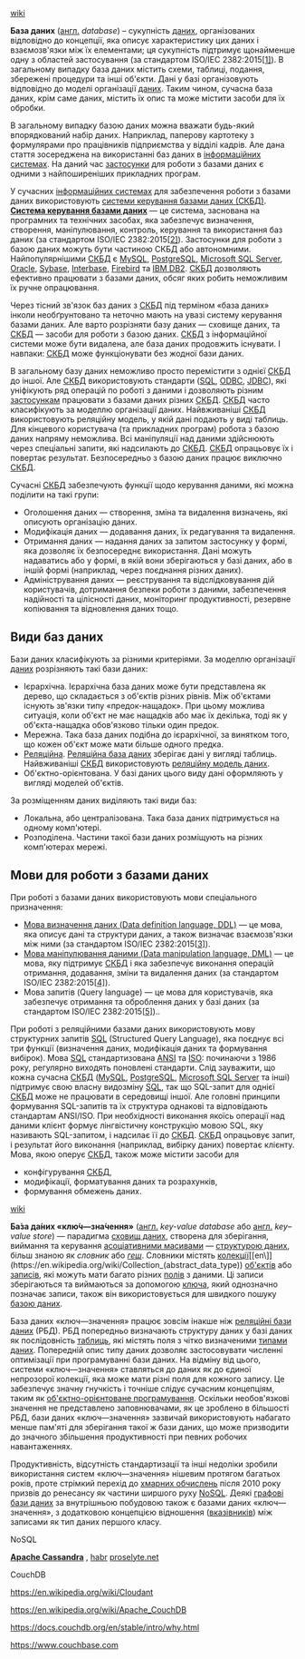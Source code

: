 

[wiki](https://uk.wikipedia.org/wiki/%D0%91%D0%B0%D0%B7%D0%B0_%D0%B4%D0%B0%D0%BD%D0%B8%D1%85)

**База даних** ([англ.](https://uk.wikipedia.org/wiki/Англійська_мова) *database*) – сукупність [даних](https://uk.wikipedia.org/wiki/Дані_(обчислювальна_техніка)), організованих відповідно до концепції, яка описує характеристику цих  даних і взаємозв'язки між їх елементами; ця сукупність підтримує  щонайменше одну з областей застосування (за стандартом ISO/IEC 2382:2015[[1\]](https://uk.wikipedia.org/wiki/База_даних#cite_note-1)). В загальному випадку база даних містить схеми, таблиці, подання,  збережені процедури та інші об'єкти. Дані у базі організовують  відповідно до моделі організації [даних](https://uk.wikipedia.org/wiki/Дані). Таким чином, сучасна база даних, крім саме даних, містить їх опис та може містити засоби для їх обробки.

В загальному випадку базою даних можна вважати будь-який  впорядкований набір даних. Наприклад, паперову картотеку з формулярами  про працівників підприємства у відділі кадрів. Але дана стаття  зосереджена на використанні баз даних в [інформаційних системах](https://uk.wikipedia.org/wiki/Інформаційна_система). На даний час [застосунки](https://uk.wikipedia.org/wiki/Застосунок) для роботи з базами даних є одними з найпоширеніших прикладних програм.

У сучасних [інформаційних системах](https://uk.wikipedia.org/wiki/Інформаційна_система) для забезпечення роботи з базами даних використовують [системи керування базами даних (СКБД)](https://uk.wikipedia.org/wiki/Система_керування_базами_даних). **[Система керування базами даних](https://uk.wikipedia.org/wiki/Система_керування_базами_даних)** — це система, заснована на програмних та технічних засобах, яка  забезпечує визначення, створення, маніпулювання, контроль, керування та  використання баз даних (за стандартом ISO/IEC 2382:2015[[2\]](https://uk.wikipedia.org/wiki/База_даних#cite_note-2)). Застосунки для роботи з базою даних можуть бути частиною СКБД або автономними. Найпопулярнішими [СКБД](https://uk.wikipedia.org/wiki/Система_керування_базами_даних) є [MySQL](https://uk.wikipedia.org/wiki/MySQL), [PostgreSQL](https://uk.wikipedia.org/wiki/PostgreSQL), [Microsoft SQL Server](https://uk.wikipedia.org/wiki/Microsoft_SQL_Server), [Oracle](https://uk.wikipedia.org/wiki/Oracle), [Sybase](https://uk.wikipedia.org/wiki/Sybase), [Interbase](https://uk.wikipedia.org/wiki/Interbase), [Firebird](https://uk.wikipedia.org/wiki/Firebird) та [IBM DB2](https://uk.wikipedia.org/wiki/IBM_DB2). [СКБД](https://uk.wikipedia.org/wiki/Система_керування_базами_даних) дозволяють ефективно працювати з базами даних, обсяг яких робить неможливим їх ручне опрацювання.

Через тісний зв'язок баз даних з [СКБД](https://uk.wikipedia.org/wiki/Система_керування_базами_даних) під терміном «база даних» інколи необґрунтовано та неточно мають на  увазі систему керування базами даних. Але варто розрізняти базу даних —  сховище даних, та [СКБД](https://uk.wikipedia.org/wiki/Система_керування_базами_даних) — засоби для роботи з базою даних. [СКБД](https://uk.wikipedia.org/wiki/Система_керування_базами_даних) з інформаційної системи може бути видалена, але база даних продовжить існувати. І навпаки: [СКБД](https://uk.wikipedia.org/wiki/Система_керування_базами_даних) може функціонувати без жодної бази даних.

В загальному базу даних неможливо просто перемістити з однієї [СКБД](https://uk.wikipedia.org/wiki/Система_керування_базами_даних) до іншої. Але [СКБД](https://uk.wikipedia.org/wiki/Система_керування_базами_даних) використовують стандарти ([SQL](https://uk.wikipedia.org/wiki/SQL), [ODBC](https://uk.wikipedia.org/wiki/ODBC), [JDBC](https://uk.wikipedia.org/wiki/JDBC)), які уніфікують ряд операцій по роботі з даними і дозволяють різним [застосункам](https://uk.wikipedia.org/wiki/Застосунок) працювати з базами даних різних [СКБД](https://uk.wikipedia.org/wiki/Система_керування_базами_даних). [СКБД](https://uk.wikipedia.org/wiki/Система_керування_базами_даних) часто класифікують за моделлю організації даних. Найвживаніші [СКБД](https://uk.wikipedia.org/wiki/Система_керування_базами_даних) використовують реляційну модель, у якій дані подають у виді таблиць. Для кінцевого користувача (та прикладних програм) робота з базою даних  напряму неможлива. Всі маніпуляції над даними здійснюють через  спеціальні запити, які надсилають до [СКБД](https://uk.wikipedia.org/wiki/Система_керування_базами_даних). [СКБД](https://uk.wikipedia.org/wiki/Система_керування_базами_даних) опрацьовує їх і повертає результат. Безпосередньо з базою даних працює виключно [СКБД](https://uk.wikipedia.org/wiki/Система_керування_базами_даних).

Сучасні [СКБД](https://uk.wikipedia.org/wiki/Система_керування_базами_даних) забезпечують функції щодо керування даними, які можна поділити на такі групи:

- Оголошення даних — створення, зміна та видалення визначень, які описують організацію даних.
- Модифікація даних — додавання даних, їх редагування та видалення.
- Отримання даних — надання даних за запитом застосунку у формі, яка  дозволяє їх безпосереднє використання. Дані можуть надаватись або у  формі, в якій вони зберігаються у базі даних, або в іншій формі  (наприклад, через поєднання різних даних).
- Адміністрування даних — реєстрування та відслідковування дій  користувачів, дотримання безпеки роботи з даними, забезпечення  надійності та цілісності даних, моніторинг продуктивності, резервне  копіювання та відновлення даних тощо.

## Види баз даних

Бази даних класифікують за різними критеріями. За моделлю організації [даних](https://uk.wikipedia.org/wiki/Дані_(обчислювальна_техніка)) розрізняють такі бази даних:

- Ієрархічна. Ієрархічна база даних може бути представлена як  дерево, що складається з об'єктів різних рівнів. Між об'єктами існують  зв'язки типу «предок-нащадок». При цьому можлива ситуація, коли об'єкт  не має нащадків або має їх декілька, тоді як у об'єкта-нащадка  обов'язково тільки один предок.
- Мережна. Така база даних подібна до ієрархічної, за винятком того, що кожен об'єкт може мати більше одного предка.
- [Реляційна](https://uk.wikipedia.org/wiki/Реляційна_база_даних). [Реляційна база даних](https://uk.wikipedia.org/wiki/Реляційна_база_даних) зберігає дані у вигляді таблиць. Найвживаніші [СКБД](https://uk.wikipedia.org/wiki/Система_керування_базами_даних) використовують [реляційну модель даних](https://uk.wikipedia.org/wiki/Реляційна_модель_даних).
- Об'єктно-орієнтована. У базі даних цього виду дані оформляють у вигляді моделей об'єктів.

За розміщенням даних виділяють такі види баз:

- Локальна, або централізована. Така база даних підтримується на одному комп'ютері.
- Розподілена. Частини такої бази даних розміщують на різних комп'ютерах мережі.

## Мови для роботи з базами даних

При роботі з базами даних використовують мови спеціального призначення:

- [Мова визначення даних (Data definition language, DDL)](https://uk.wikipedia.org/wiki/DDL) — це мова, яка описує дані та структури даних, а також визначає взаємозв'язки між ними (за стандартом ISO/IEC 2382:2015[[3\]](https://uk.wikipedia.org/wiki/База_даних#cite_note-3)).
- [ Мова маніпулювання даними (Data manipulation language, DML)](https://uk.wikipedia.org/wiki/DML) — це мова, яку підтримує [СКБД](https://uk.wikipedia.org/wiki/Система_керування_базами_даних) і яка забезпечує виконання операцій отримання, додавання, зміни та видалення даних (за стандартом ISO/IEC 2382:2015[[4\]](https://uk.wikipedia.org/wiki/База_даних#cite_note-4)).
- Мова запитів (Query language) — це мова для користувачів, яка  забезпечує отримання та оброблення даних у базі даних (за стандартом  ISO/IEC 2382:2015[[5\]](https://uk.wikipedia.org/wiki/База_даних#cite_note-5))..

При роботі з реляційними базами даних використовують мову структурних запитів [SQL](https://uk.wikipedia.org/wiki/SQL) (Structured Query Language), яка поєднує всі три функції (визначення даних, модифікація даних та формування вибірок). Мова [SQL](https://uk.wikipedia.org/wiki/SQL) стандартизована [ANSI](https://uk.wikipedia.org/wiki/ANSI) та [ISO](https://uk.wikipedia.org/wiki/ISO): починаючи з 1986 року, регулярно виходять поновлені стандарти. Слід зауважити, що кожна сучасна [СКБД](https://uk.wikipedia.org/wiki/Система_керування_базами_даних) ([MySQL](https://uk.wikipedia.org/wiki/MySQL), [PostgreSQL](https://uk.wikipedia.org/wiki/PostgreSQL), [Microsoft SQL Server](https://uk.wikipedia.org/wiki/Microsoft_SQL_Server) та інші) підтримує свою власну видозміну [SQL](https://uk.wikipedia.org/wiki/SQL), так що SQL-запит для однієї [СКБД](https://uk.wikipedia.org/wiki/Система_керування_базами_даних) може не працювати в середовищі іншої. Але головні принципи формування  SQL-запитів та їх структура однакові та відповідають стандартам  ANSI/ISO. При необхідності виконання якоїсь операції над даними клієнт формує  лінгвістичну конструкцію мовою SQL, яку називають SQL-запитом, і  надсилає її до [СКБД](https://uk.wikipedia.org/wiki/Система_керування_базами_даних). [СКБД](https://uk.wikipedia.org/wiki/Система_керування_базами_даних) опрацьовує запит, і результат його виконання (наприклад, вибірку даних) повертає клієнту. Мова, якою оперує [СКБД](https://uk.wikipedia.org/wiki/Система_керування_базами_даних), також може містити засоби для

- конфігурування [СКБД](https://uk.wikipedia.org/wiki/Система_керування_базами_даних),
- модифікації, форматування даних та розрахунків,
- формування обмежень даних.

[wiki](https://uk.wikipedia.org/wiki/%D0%91%D0%B0%D0%B7%D0%B0_%D0%B4%D0%B0%D0%BD%D0%B8%D1%85_%C2%AB%D0%BA%D0%BB%D1%8E%D1%87%E2%80%94%D0%B7%D0%BD%D0%B0%D1%87%D0%B5%D0%BD%D0%BD%D1%8F%C2%BB)

**Ба́за да́них «клю́ч—зна́чення»** ([англ.](https://uk.wikipedia.org/wiki/Англійська_мова) *key-value database* або [англ.](https://uk.wikipedia.org/wiki/Англійська_мова) *key–value store*) — парадигма [сховищ даних](https://uk.wikipedia.org/wiki/Сховище_даних), створена для зберігання, виймання та керування [асоціативними масивами](https://uk.wikipedia.org/wiki/Асоціативний_масив) — [структурою даних](https://uk.wikipedia.org/wiki/Структура_даних), більш знаною як *словник* або *[геш](https://uk.wikipedia.org/wiki/Геш-таблиця)*. Словники містять [колекції](https://uk.wikipedia.org/w/index.php?title=Колекція_(абстрактний_тип_даних)&action=edit&redlink=1)[[en\]](https://en.wikipedia.org/wiki/Collection_(abstract_data_type)) [об'єктів](https://uk.wikipedia.org/wiki/Об'єкт_(програмування)) або [записів](https://uk.wikipedia.org/wiki/Структура_(тип_даних)), які можуть мати багато різних [полів](https://uk.wikipedia.org/wiki/Поле_класу) з даними. Ці записи зберігаються та виймаються за допомогою [ключа](https://uk.wikipedia.org/wiki/Унікальний_ключ), який однозначно позначає записи, також він використовується для швидкого пошуку [базою даних](https://uk.wikipedia.org/wiki/База_даних).

База даних «ключ—значення» працює зовсім інакше ніж [реляційні бази даних](https://uk.wikipedia.org/wiki/Реляційна_база_даних) (РБД). РБД попередньо визначають структуру даних у базі даних як послідовність [таблиць](https://uk.wikipedia.org/wiki/Таблиця_(бази_даних)), які містять поля з чітко визначеними [типами даних](https://uk.wikipedia.org/wiki/Тип_даних). Попередній опис типу даних дозволяє застосовувати численні оптимізації  при програмуванні бази даних. На відміну від цього, системи  «ключ—значення» ставляться до даних як до єдиної непрозорої колекції,  яка може мати різні поля для кожного запису. Це забезпечує значну  гнучкість і точніше слідує сучасним концепціям, таким як [об'єктно-орієнтоване програмування](https://uk.wikipedia.org/wiki/Об'єктно-орієнтоване_програмування). Оскільки необов'язкові значення не представлено заповнювачами, як це  зроблено в більшості РБД, бази даних «ключ—значення» зазвичай  використовують набагато менше пам'яті для зберігання такої ж бази даних, що може призводити до значного збільшення продуктивності при певних  робочих навантаженнях.

Продуктивність, відсутність стандартизації та інші недоліки  зробили використання систем «ключ—значення» нішевим протягом багатьох  років, проте стрімкий перехід до [хмарних обчислень](https://uk.wikipedia.org/wiki/Хмарні_обчислення) після 2010 року призвів до ренесансу як частини ширшого руху [NoSQL](https://uk.wikipedia.org/wiki/NoSQL). Деякі [графові бази даних](https://uk.wikipedia.org/wiki/Графова_база_даних) за внутрішньою побудовою також є базами даних «ключ—значення», з додатковою концепцією відношення ([вказівників](https://uk.wikipedia.org/wiki/Вказівник)) між записами як тип даних першого класу.



NoSQL

**[Apache Cassandra](https://uk.wikipedia.org/wiki/Apache_Cassandra)** , [habr](https://habr.com/ru/post/155115/) [proselyte.net](https://proselyte.net/tutorials/cassandra/install/)

CouchDB

https://en.wikipedia.org/wiki/Cloudant 

https://en.wikipedia.org/wiki/Apache_CouchDB

https://docs.couchdb.org/en/stable/intro/why.html

https://www.couchbase.com 
